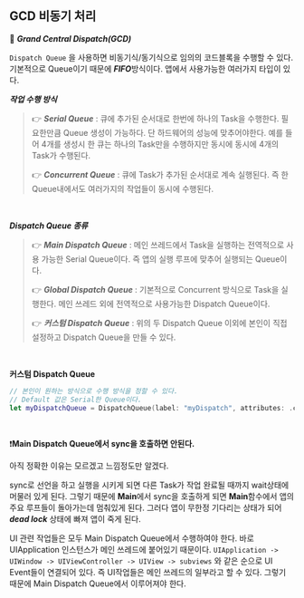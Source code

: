 ## GCD 비동기 처리

 🔵 ***Grand Central Dispatch(GCD)***

 `Dispatch Queue` 을 사용하면 비동기식/동기식으로 임의의 코드블록을 수행할 수 있다. 기본적으로 Queue이기 때문에 ***FIFO***방식이다. 앱에서 사용가능한 여러가지 타입이 있다.

***작업 수행 방식***

> 👉 ***Serial Queue*** : 큐에 추가된 순서대로 한번에 하나의 Task을 수행한다. 필요한만큼 Queue 생성이 가능하다. 단 하드웨어의 성능에 맞추어야한다. 예를 들어 4개를 생성시 한 큐는 하나의 Task만을 수행하지만 동시에 동시에 4개의 Task가 수행된다.
>
> 👉 ***Concurrent Queue*** : 큐에 Task가 추가된 순서대로 계속 실행된다. 즉 한 Queue내에서도 여러가지의 작업들이 동시에 수행된다.

<br>

***Dispatch Queue 종류***

>👉 ***Main Dispatch Queue*** : 메인 쓰레드에서 Task을 실행하는 전역적으로 사용 가능한 Serial Queue이다. 즉 앱의 실행 루프에 맞추어 실행되는 Queue이다.
>
>👉 ***Global Dispatch Queue*** : 기본적으로 Concurrent 방식으로 Task을 실행한다. 메인 쓰레드 외에 전역적으로 사용가능한 Dispatch Queue이다.
>
>👉 ***커스텀 Dispatch Queue*** : 위의 두 Dispatch Queue 이외에 본인이 직접 설정하고 Dispatch Queue을 만들 수 있다.

<br>

**커스텀 Dispatch Queue**

```swift
// 본인이 원하는 방식으로 수행 방식을 정할 수 있다.
// Default 값은 Serial한 Queue이다.
let myDispatchQueue = DispatchQueue(label: "myDispatch", attributes: .concurrent)
```

<br>

❗️**Main Dispatch Queue에서 sync을 호출하면 안된다.**

 아직 정확한 이유는 모르겠고 느낌정도만 알겠다.

 sync로 선언을 하고 실행을 시키게 되면 다른 Task가 작업 완료될 때까지 wait상태에 머물러 있게 된다. 그렇기 때문에 **Main**에서 sync을 호출하게 되면 **Main**함수에서 앱의 주요 루프들이 돌아가는데 멈춰있게 된다. 그러다 앱이 무한정 기다리는 상태가 되어 ***dead lock*** 상태에 빠져 앱이 죽게 된다.

 UI 관련 작업들은 모두 Main Dispatch Queue에서 수행하여야 한다. 바로 UIApplication 인스턴스가 메인 쓰레드에 붙어있기 때문이다. `UIApplication -> UIWindow -> UIViewController -> UIView -> subviews` 와 같은 순으로 UI Event들이 연결되어 있다. 즉 UI작업들은 메인 쓰레드의 일부라고 할 수 있다. 그렇기 때문에 Main Dispatch Queue에서 이루어져야 한다.

